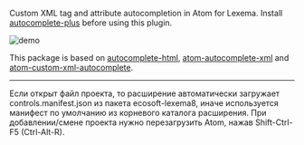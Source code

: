Custom XML tag and attribute autocompletion in Atom for Lexema. Install [autocomplete-plus](https://github.com/atom-community/autocomplete-plus) before using this plugin.

![demo](https://cloud.githubusercontent.com/assets/17106160/21516197/d4501f6e-ccf7-11e6-88ec-277727490dca.gif)

This package is based on [autocomplete-html](https://github.com/atom/autocomplete-html), [atom-autocomplete-xml](https://github.com/pleonex/atom-autocomplete-xml) and [atom-custom-xml-autocomplete](https://github.com/ferdamadur/atom-custom-xml-autocomplete).

---

Если открыт файл проекта, то расширение автоматически загружает controls.manifest.json из пакета ecosoft-lexema8, иначе используется манифест по умолчанию из корневого каталога расширения.
При добавлении/смене проекта нужно перезагрузить Atom, нажав Shift-Ctrl-F5 (Ctrl-Alt-R).
